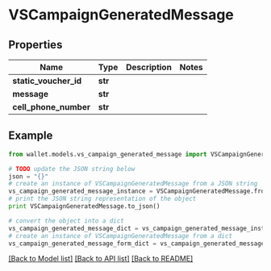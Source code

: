 # VSCampaignGeneratedMessage


## Properties

Name | Type | Description | Notes
------------ | ------------- | ------------- | -------------
**static_voucher_id** | **str** |  | 
**message** | **str** |  | 
**cell_phone_number** | **str** |  | 

## Example

```python
from wallet.models.vs_campaign_generated_message import VSCampaignGeneratedMessage

# TODO update the JSON string below
json = "{}"
# create an instance of VSCampaignGeneratedMessage from a JSON string
vs_campaign_generated_message_instance = VSCampaignGeneratedMessage.from_json(json)
# print the JSON string representation of the object
print VSCampaignGeneratedMessage.to_json()

# convert the object into a dict
vs_campaign_generated_message_dict = vs_campaign_generated_message_instance.to_dict()
# create an instance of VSCampaignGeneratedMessage from a dict
vs_campaign_generated_message_form_dict = vs_campaign_generated_message.from_dict(vs_campaign_generated_message_dict)
```
[[Back to Model list]](../README.md#documentation-for-models) [[Back to API list]](../README.md#documentation-for-api-endpoints) [[Back to README]](../README.md)


